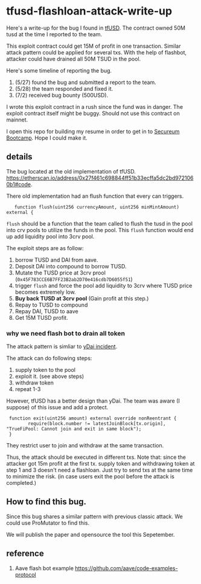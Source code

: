 # tfusd-flashloan-attack-write-up
Here's a write-up for the bug I found in 
[tfUSD](https://etherscan.io/address/0xa1e72267084192Db7387c8CC1328fadE470e4149).
The contract owned 50M tusd at the time I reported to the team.

This exploit contract could get 15M of profit in one transaction.
Similar attack pattern could be applied for several txs. With the help of flashbot, attacker could have drained all 50M TSUD in the pool. 

Here's some timeline of reporting the bug.
1. (5/27) found the bug and submitted a report to the team. 
2. (5/28) the team responded and fixed it.
3. (7/2) received bug bounty (500USD).


I wrote this exploit contract in a rush since the fund was in danger. The exploit contract itself might be buggy. Should not use this contract on mainnet. 

I open this repo for building my resume in order to get in to [Secureum Bootcamp](https://hackmd.io/@secureum/bootcamp-epoch0-announcement). Hope I could make it.

## details
The bug located at the old implementation of tfUSD. https://etherscan.io/address/0x27f461c698844ff51b33ecffa5dc2bd9721060b1#code.

There old implementation had an flush function that every can triggers.
```soliditiy
   function flush(uint256 currencyAmount, uint256 minMintAmount) external {
```
`flush` should be a function that the team called to flush the tusd in the pool into crv pools to utilize the funds in the pool.
This `flush` function would end up add liquidity pool into 3crv pool.


The exploit steps are as follow:
1. borrow TUSD and DAI from aave.
2. Deposit DAI into compound to borrow TUSD.
3. Mutate the TUSD price at 3crv prool (`0x45F783CCE6B7FF23B2ab2D70e416cdb7D6055f51`)
4. trigger `flush` and force the pool add liquidity to 3crv where TUSD price becomes extremely low.
5. **Buy back TUSD at 3crv pool** (Gain profit at this step.)
6. Repay to TUSD to compound
7. Repay DAI, TUSD to aave
8. Get 15M TUSD profit.

### why we need flash bot to drain all token

The attack pattern is simliar to [yDai incident](https://peckshield.medium.com/the-ydai-incident-analysis-forced-investment-2b8ac6058eb5).

The attack can do following steps:
1. supply token to the pool
2. exploit it. (see above steps)
3. withdraw token
4. repeat 1-3

However, tfUSD has a better design than yDai. The team was aware (I suppose) of this issue and add a protect.

```solidity
 function exit(uint256 amount) external override nonReentrant {
        require(block.number != latestJoinBlock[tx.origin], "TrueFiPool: Cannot join and exit in same block");
 }
```
They restrict user to join and withdraw at the same transaction.

Thus, the attack should be executed in different txs.
Note that: since the attacker got 15m profit at the first tx. supply token and withdrawing token at step 1 and 3 doesn't need a flashloan. Just try to send txs at the same time to minimize the risk. (in case users exit the pool before the attack is completed.)


## How to find this bug.
Since this bug shares a similar pattern with previous classic attack. We could use ProMutator to find this.

We will publish the paper and opensource the tool this Sepetember.


## reference

1. Aave flash bot example https://github.com/aave/code-examples-protocol